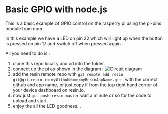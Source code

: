 # Basic GPIO with node.js
This is a basic example of GPIO control on the rasperry pi using the pi-pins module from npm

In this example we have a LED on pin 22 which will light up when the button is pressed on pin 17 and switch off when pressed again.

All you need to do is :
1. clone this repo locally  and cd into the folder.
1. connect up the pi as shown in the diagram :
![Circuit diagram](/docs/images/basic-gpio-diagram.png)
1. add the resin remote repo with `git remote add resin git@git.resin.io:myGithubName/myResinAppName.git` , with the correct github and app name, or just copy if from the top right hand corner of your device dashboard on resin.io.
1. now just `git push resin master` wait a minute or so for the code to upload and start.
1. enjoy the all the LED goodness...

